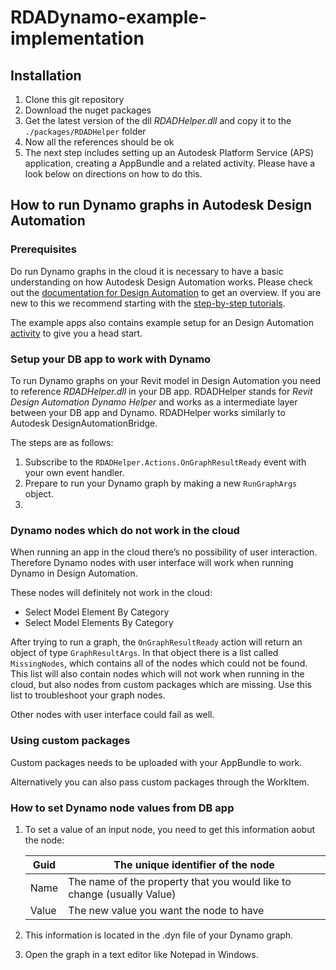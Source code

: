 # RDADynamo-example-implementation

## Installation
1. Clone this git repository
2. Download the nuget packages
3. Get the latest version of the dll _RDADHelper.dll_ and copy it to the `./packages/RDADHelper` folder
4. Now all the references should be ok
5. The next step includes setting up an Autodesk Platform Service (APS) application, creating a AppBundle and a related activity. Please have a look below on directions on how to do this.

## How to run Dynamo graphs in Autodesk Design Automation

### Prerequisites

Do run Dynamo graphs in the cloud it is necessary to have a basic understanding on how Autodesk Design Automation works. Please check out the [documentation for Design Automation](https://aps.autodesk.com/en/docs/design-automation/v3/developers_guide/overview/) to get an overview. If you are new to this we recommend starting with the [step-by-step tutorials](https://aps.autodesk.com/en/docs/design-automation/v3/tutorials/revit/about_this_tutorial/).

The example apps also contains example setup for an Design Automation [activity](https://aps.autodesk.com/en/docs/design-automation/v3/reference/http/activities-POST/) to give you a head start.

### Setup your DB app to work with Dynamo

To run Dynamo graphs on your Revit model in Design Automation you need to reference *RDADHelper.dll* in your DB app. RDADHelper stands for *Revit Design Automation Dynamo Helper* and works as a intermediate layer between your DB app and Dynamo. RDADHelper works similarly to Autodesk DesignAutomationBridge. 

The steps are as follows:
1. Subscribe to the `RDADHelper.Actions.OnGraphResultReady` event with your own event handler.
2. Prepare to run your Dynamo graph by making a new `RunGraphArgs` object.
3. 

### Dynamo nodes which do not work in the cloud

When running an app in the cloud there’s no possibility of user interaction. Therefore Dynamo nodes with user interface will work when running Dynamo in Design Automation.

These nodes will definitely not work in the cloud:
- Select Model Element By Category
- Select Model Elements By Category

After trying to run a graph, the `OnGraphResultReady` action will return an object of type `GraphResultArgs`. In that object there is a list called `MissingNodes`, which contains all of the nodes which could not be found. This list will also contain nodes which will not work when running in the cloud, but also nodes from custom packages which are missing. Use this list to troubleshoot your graph nodes.



Other nodes with user interface could fail as well.

### Using custom packages

Custom packages needs to be uploaded with your AppBundle to work. 

Alternatively you can also pass custom packages through the WorkItem.

### How to set Dynamo node values from DB app

1. To set a value of an input node, you need to get this information aobut the node:
    
    | Guid | The unique identifier of the node |
    | --- | --- |
    | Name | The name of the property that you would like to change (usually Value) |
    | Value | The new value you want the node to have |
	
2. This information is located in the .dyn file of your Dynamo graph.
3. Open the graph in a text editor like Notepad in Windows.